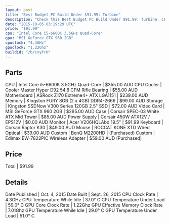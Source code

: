 ```yaml
---
layout: post
title: "Best Budget PC Build Under $91.99: Turbine"
description: "Check this Best Budget PC Build Under $91.99: Turbine. CPU: Intel Core i5-6600K 3.5GHz Quad-Core, CPU Cooler: Cooler Master Hyper D92 54.8 CFM Rifle Bearing, Motherboard: "
date: "2015-10-05 03:19:29 UTC"
price: "$91.99"
cpu: "Intel Core i5-6600K 3.5GHz Quad-Core"
gpu: "MSI GeForce GTX 960 2GB"
cpuclock: "4.3GHz"
gpuclock: "1.22Ghz"
buildid: "/b/cvyfrH"
---
```


## Parts

CPU | Intel Core i5-6600K 3.5GHz Quad-Core | $355.00 AUD
CPU Cooler | Cooler Master Hyper D92 54.8 CFM Rifle Bearing | $55.00 AUD
Motherboard | ASRock Z170 Extreme4+ ATX LGA1151 | $239.00 AUD
Memory | Kingston FURY 8GB (2 x 4GB) DDR4-2666 | $99.00 AUD
Storage | Kingston SSDNow V300 Series 120GB 2.5" SSD | $72.00 AUD
Video Card | MSI GeForce GTX 960 2GB | $295.00 AUD
Case | Corsair SPEC-03 White ATX Mid Tower | $85.00 AUD
Power Supply | Corsair 450W ATX12V / EPS12V | $0.00 AUD
Monitor | Acer V206HQLAbd 19.5" | $91.99
Keyboard | Corsair Raptor K30 | $49.00 AUD
Mouse | ROCCAT KONE XTD Wired Optical | $39.00 AUD
Custom | BenQ M2200HD | (Purchased)
Custom | Edimax EW-7822PIC Wireless Adapter | $59.00 AUD (Purchased)

## Price

Total | $91.99

## Details

Date Published | Oct. 4, 2015
Date Built | Sept. 26, 2015
CPU Clock Rate | 4.3GHz
CPU Temperature While Idle | 37.0° C
CPU Temperature Under Load | 59.0° C
GPU Core Clock Rate | 1.22Ghz
GPU Effective Memory Clock Rate | 7.01Ghz
GPU Temperature While Idle | 29.0° C
GPU Temperature Under Load | 51.0° C
